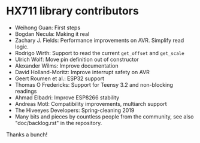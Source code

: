 # HX711 library contributors

- Weihong Guan: First steps
- Bogdan Necula: Making it real
- Zachary J. Fields: Performance improvements on AVR. Simplify read logic.
- Rodrigo Wirth: Support to read the current `get_offset` and `get_scale`
- Ulrich Wolf: Move pin definition out of constructor
- Alexander Wilms: Improve documentation
- David Holland-Moritz: Improve interrupt safety on AVR
- Geert Roumen et al.: ESP32 support
- Thomas O Fredericks: Support for Teensy 3.2 and non-blocking readings
- Ahmad Elbadri: Improve ESP8266 stability
- Andreas Motl: Compatibility improvements, multiarch support
- The Hiveeyes Developers: Spring-cleaning 2019
- Many bits and pieces by countless people from the community,
  see also "doc/backlog.rst" in the repository.

Thanks a bunch!

